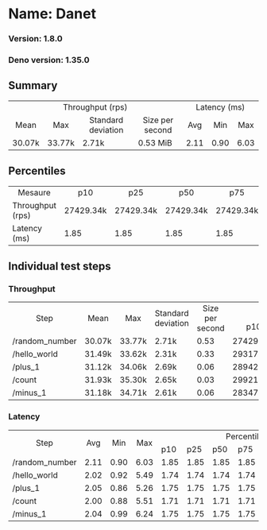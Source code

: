 # Name: Danet 
  
  ### Version: 1.8.0
  ### Deno version: 1.35.0

## Summary
<table>
<tr>
    <td align="center" colspan="4">Throughput (rps)</td>
    <td align="center" colspan="3">Latency (ms)</td>
</tr>
<tr>
    <td align="center">Mean</td>
    <td align="center">Max</td>
    <td align="center">Standard deviation</td>
    <td align="center">Size per second</td>
    <td align="center">Avg</td>
    <td align="center">Min</td>
    <td align="center">Max</td>
</tr>
<tr>
    <td>30.07k</td>
    <td>33.77k</td>
    <td>2.71k</td>
    <td>0.53 MiB</td>
    <td>2.11</td>
    <td>0.90</td>
    <td>6.03</td>
</tr>
</table>

## Percentiles

<table>
<tr>
  <td align="center">Mesaure</td>
  <td align="center">p10</td>
  <td align="center">p25</td>
  <td align="center">p50</td>
  <td align="center">p75</td>
  <td align="center">p90</td>
  <td align="center">p95</td>
  <td align="center">p99</td>
</tr>
<tr>
  <td>Throughput (rps)</td>
  <td>27429.34k</td>
  <td>27429.34k</td>
  <td>27429.34k</td>
  <td>27429.34k</td>
  <td>31743.98k</td>
  <td>32939.40k</td>
  <td>33766.84k</td>
</tr>
<tr>
  <td>Latency (ms)</td>
  <td>1.85</td>
  <td>1.85</td>
  <td>1.85</td>
  <td>1.85</td>
  <td>2.66</td>
  <td>2.88</td>
  <td>3.38</td>
</tr>
</table>

## Individual test steps

### Throughput

<table>
<tr>
  <td align="center" rowspan="2">Step</td>
  <td align="center" rowspan="2">Mean</td>
  <td align="center" rowspan="2">Max</td>
  <td align="center" rowspan="2">Standard deviation</td>
  <td align="center" rowspan="2">Size per second</td>
  <td align="center" colspan="7">Percentiles</td>
</tr>
<tr>
  <!-- still Step -->
  <!-- still Mean -->
  <!-- still Max -->
  <!-- still Standard deviation -->
  <!-- still Size per second -->
  <td align="center">p10</td>
  <td align="center">p25</td>
  <td align="center">p50</td>
  <td align="center">p75</td>
  <td align="center">p90</td>
  <td align="center">p95</td>
  <td align="center">p99</td>
</tr>
<tr>
  <td>/random_number</td>
  <td>30.07k</td>
  <td>33.77k</td>
  <td>2.71k</td>
  <td>0.53</td>
  <td>27429.34k</td>
  <td>27429.34k</td>
  <td>27429.34k</td>
  <td>27429.34k</td>
  <td>31743.98k</td>
  <td>32939.40k</td>
  <td>33766.84k</td>
</tr><tr>
  <td>/hello_world</td>
  <td>31.49k</td>
  <td>33.62k</td>
  <td>2.31k</td>
  <td>0.33</td>
  <td>29317.60k</td>
  <td>29317.60k</td>
  <td>29317.60k</td>
  <td>29317.60k</td>
  <td>33101.71k</td>
  <td>33214.66k</td>
  <td>33621.79k</td>
</tr><tr>
  <td>/plus_1</td>
  <td>31.12k</td>
  <td>34.06k</td>
  <td>2.69k</td>
  <td>0.06</td>
  <td>28942.53k</td>
  <td>28942.53k</td>
  <td>28942.53k</td>
  <td>28942.53k</td>
  <td>32949.58k</td>
  <td>33226.28k</td>
  <td>34062.73k</td>
</tr><tr>
  <td>/count</td>
  <td>31.93k</td>
  <td>35.30k</td>
  <td>2.65k</td>
  <td>0.03</td>
  <td>29921.68k</td>
  <td>29921.68k</td>
  <td>29921.68k</td>
  <td>29921.68k</td>
  <td>33690.21k</td>
  <td>34287.33k</td>
  <td>35302.89k</td>
</tr><tr>
  <td>/minus_1</td>
  <td>31.18k</td>
  <td>34.71k</td>
  <td>2.61k</td>
  <td>0.06</td>
  <td>28347.62k</td>
  <td>28347.62k</td>
  <td>28347.62k</td>
  <td>28347.62k</td>
  <td>33121.82k</td>
  <td>33589.76k</td>
  <td>34710.24k</td>
</tr></table>

### Latency

<table>
<tr>
  <td align="center" rowspan="2">Step</td>
  <td align="center" rowspan="2">Avg</td>
  <td align="center" rowspan="2">Min</td>
  <td align="center" rowspan="2">Max</td>
  <td align="center" colspan="7">Percentiles</td>
</tr>
<tr>
  <!-- still Avg -->
  <!-- still Min -->
  <!-- still Max -->
  <td>p10</td>
  <td>p25</td>
  <td>p50</td>
  <td>p75</td>
  <td>p90</td>
  <td>p95</td>
  <td>p99</td>
</tr>
<tr>
  <td>/random_number</td>
  <td>2.11</td>
  <td>0.90</td>
  <td>6.03</td>
  <td>1.85</td>
  <td>1.85</td>
  <td>1.85</td>
  <td>1.85</td>
  <td>2.66</td>
  <td>2.88</td>
  <td>3.38</td>
</tr><tr>
  <td>/hello_world</td>
  <td>2.02</td>
  <td>0.92</td>
  <td>5.49</td>
  <td>1.74</td>
  <td>1.74</td>
  <td>1.74</td>
  <td>1.74</td>
  <td>2.51</td>
  <td>2.72</td>
  <td>3.19</td>
</tr><tr>
  <td>/plus_1</td>
  <td>2.05</td>
  <td>0.86</td>
  <td>5.26</td>
  <td>1.75</td>
  <td>1.75</td>
  <td>1.75</td>
  <td>1.75</td>
  <td>2.59</td>
  <td>2.78</td>
  <td>3.33</td>
</tr><tr>
  <td>/count</td>
  <td>2.00</td>
  <td>0.88</td>
  <td>5.51</td>
  <td>1.71</td>
  <td>1.71</td>
  <td>1.71</td>
  <td>1.71</td>
  <td>2.47</td>
  <td>2.70</td>
  <td>3.23</td>
</tr><tr>
  <td>/minus_1</td>
  <td>2.04</td>
  <td>0.99</td>
  <td>6.24</td>
  <td>1.75</td>
  <td>1.75</td>
  <td>1.75</td>
  <td>1.75</td>
  <td>2.53</td>
  <td>2.75</td>
  <td>3.29</td>
</tr></table>
